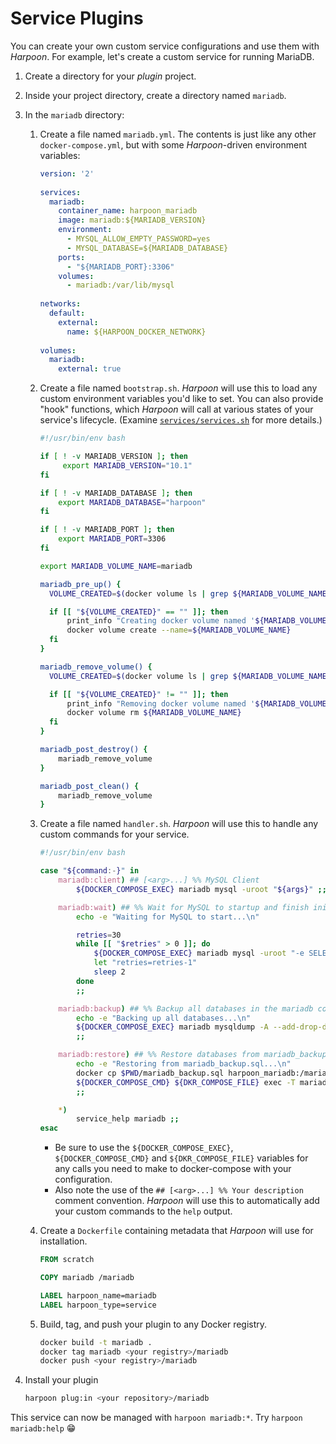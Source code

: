 # Service Plugins

You can create your own custom service configurations and use them with
_Harpoon_. For example, let's create a custom service for running
MariaDB.

1. Create a directory for your _plugin_ project.
2. Inside your project directory, create a directory named `mariadb`.
3. In the `mariadb` directory:
   1. Create a file named `mariadb.yml`. The contents is just like any
      other `docker-compose.yml`, but with some _Harpoon_-driven
      environment variables:

      ```yaml
      version: '2'
        
      services:
        mariadb:
          container_name: harpoon_mariadb
          image: mariadb:${MARIADB_VERSION}
          environment:
            - MYSQL_ALLOW_EMPTY_PASSWORD=yes
            - MYSQL_DATABASE=${MARIADB_DATABASE}
          ports:
            - "${MARIADB_PORT}:3306"
          volumes:
            - mariadb:/var/lib/mysql
        
      networks:
        default:
          external:
            name: ${HARPOON_DOCKER_NETWORK}
        
      volumes:
        mariadb:
          external: true
      ```

   2. Create a file named `bootstrap.sh`. _Harpoon_ will use this to
      load any custom environment variables you'd like to set. You can
      also provide "hook" functions, which _Harpoon_ will call at
      various states of your service's lifecycle. (Examine
      [`services/services.sh`](../../../services/services.sh) for more
      details.)

      ```bash
      #!/usr/bin/env bash

      if [ ! -v MARIADB_VERSION ]; then
           export MARIADB_VERSION="10.1"
      fi

      if [ ! -v MARIADB_DATABASE ]; then
          export MARIADB_DATABASE="harpoon"
      fi

      if [ ! -v MARIADB_PORT ]; then
          export MARIADB_PORT=3306
      fi

      export MARIADB_VOLUME_NAME=mariadb

      mariadb_pre_up() {
        VOLUME_CREATED=$(docker volume ls | grep ${MARIADB_VOLUME_NAME}) || true

        if [[ "${VOLUME_CREATED}" == "" ]]; then
            print_info "Creating docker volume named '${MARIADB_VOLUME_NAME}'..."
            docker volume create --name=${MARIADB_VOLUME_NAME}
        fi
      }

      mariadb_remove_volume() {
        VOLUME_CREATED=$(docker volume ls | grep ${MARIADB_VOLUME_NAME}) || true

        if [[ "${VOLUME_CREATED}" != "" ]]; then
            print_info "Removing docker volume named '${MARIADB_VOLUME_NAME}'..."
            docker volume rm ${MARIADB_VOLUME_NAME}
        fi
      }

      mariadb_post_destroy() {
          mariadb_remove_volume
      }

      mariadb_post_clean() {
          mariadb_remove_volume
      }
      ```

   3. Create a file named `handler.sh`. _Harpoon_ will use this to
      handle any custom commands for your service.

      ```bash
      #!/usr/bin/env bash
      
      case "${command:-}" in
          mariadb:client) ## [<arg>...] %% MySQL Client
              ${DOCKER_COMPOSE_EXEC} mariadb mysql -uroot "${args}" ;;
      
          mariadb:wait) ## %% Wait for MySQL to startup and finish initializing
              echo -e "Waiting for MySQL to start...\n"
      
              retries=30
              while [[ "$retries" > 0 ]]; do
                  ${DOCKER_COMPOSE_EXEC} mariadb mysql -uroot "-e SELECT 1" && break
                  let "retries=retries-1"
                  sleep 2
              done
              ;;
      
          mariadb:backup) ## %% Backup all databases in the mariadb container
              echo -e "Backing up all databases...\n"
              ${DOCKER_COMPOSE_EXEC} mariadb mysqldump -A --add-drop-database --add-drop-table -e -uroot > mariadb_backup.sql
              ;;
      
          mariadb:restore) ## %% Restore databases from mariadb_backup.sql in the current directory
              echo -e "Restoring from mariadb_backup.sql...\n"
              docker cp $PWD/mariadb_backup.sql harpoon_mariadb:/mariadb_backup.sql
              ${DOCKER_COMPOSE_CMD} ${DKR_COMPOSE_FILE} exec -T mariadb bash -c "mysql < /mariadb_backup.sql && rm -f /mariadb_backup.sql"
              ;;
      
          *)
              service_help mariadb ;;
      esac
      ```

      * Be sure to use the `${DOCKER_COMPOSE_EXEC}`,
        `${DOCKER_COMPOSE_CMD}` and `${DKR_COMPOSE_FILE}` variables for
        any calls you need to make to docker-compose with your
        configuration.
      * Also note the use of the `## [<arg>...] %% Your description`
        comment convention. _Harpoon_ will use this to automatically add
        your custom commands to the `help` output.

   4. Create a `Dockerfile` containing metadata that _Harpoon_ will use
      for installation.

      ```dockerfile
      FROM scratch
      
      COPY mariadb /mariadb
      
      LABEL harpoon_name=mariadb
      LABEL harpoon_type=service
      ```

   5. Build, tag, and push your plugin to any Docker registry.

      ```bash
      docker build -t mariadb .
      docker tag mariadb <your registry>/mariadb
      docker push <your registry>/mariadb
      ```

4. Install your plugin

   ```bash
   harpoon plug:in <your repository>/mariadb
   ```

This service can now be managed with `harpoon mariadb:*`. Try `harpoon
mariadb:help` 😁
